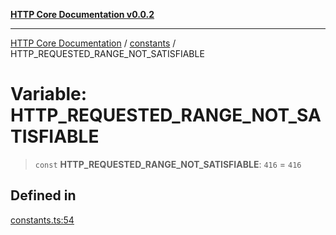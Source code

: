 [**HTTP Core Documentation v0.0.2**](../../README.md)

***

[HTTP Core Documentation](../../modules.md) / [constants](../README.md) / HTTP\_REQUESTED\_RANGE\_NOT\_SATISFIABLE

# Variable: HTTP\_REQUESTED\_RANGE\_NOT\_SATISFIABLE

> `const` **HTTP\_REQUESTED\_RANGE\_NOT\_SATISFIABLE**: `416` = `416`

## Defined in

[constants.ts:54](https://github.com/stonemjs/http-core/blob/ed7c2187bd85b6877da7cd9f8c94448716446e07/src/constants.ts#L54)
